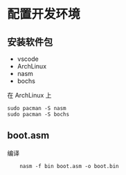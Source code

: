 # 配置开发环境

## 安装软件包

- vscode
- ArchLinux
- nasm
- bochs

在 ArchLinux 上

```shell
sudo pacman -S nasm
sudo pacman -S bochs
```

## boot.asm

编译

```shell
    nasm -f bin boot.asm -o boot.bin
```